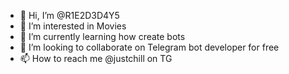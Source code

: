 - 👋 Hi, I’m @R1E2D3D4Y5
- 👀 I’m interested in Movies
- 🌱 I’m currently learning how create bots
- 💞️ I’m looking to collaborate on Telegram bot developer for free
- 📫 How to reach me @justchill on TG

<!---
R1E2D3D4Y5/R1E2D3D4Y5 is a ✨ special ✨ repository because its `README.md` (this file) appears on your GitHub profile.
You can click the Preview link to take a look at your changes.
--->
